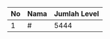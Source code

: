 | No | Nama            | Jumlah Level |
|----|-----------------|--------------|
| 1  | #    |    5444        |
